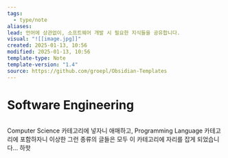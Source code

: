 ```yaml
---
tags:
  - type/note
aliases: 
lead: 언어에 상관없이, 소프트웨어 개발 시 필요한 지식들을 공유합니다.
visual: "![[image.jpg]]"
created: 2025-01-13, 10:56
modified: 2025-01-13, 10:56
template-type: Note
template-version: "1.4"
source: https://github.com/groepl/Obsidian-Templates
---
```

# Software Engineering

<figure><img src="https://gitbookio.github.io/onboarding-template-images/markdown-hero.png" alt=""><figcaption></figcaption></figure>
Computer Science 카테고리에 넣자니 애매하고, Programming Language 카테고리에 포함하자니 이상한 그런 종류의 글들은 모두 이 카테고리에 자리를 잡게 되었습니다... 하핫

